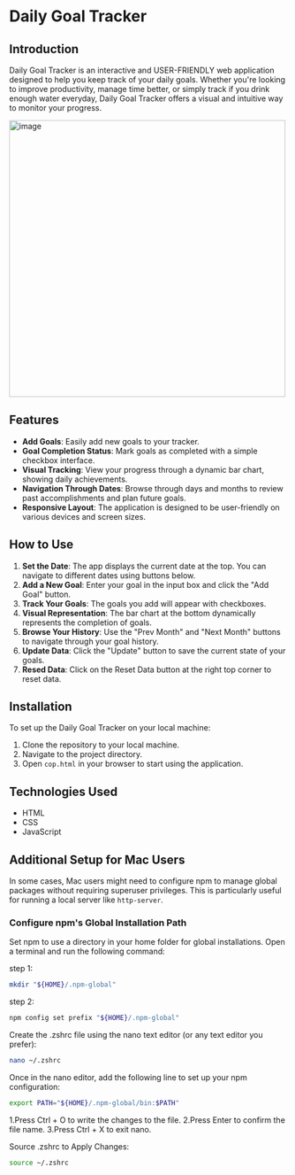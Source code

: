 
# Daily Goal Tracker

## Introduction
Daily Goal Tracker is an interactive and USER-FRIENDLY web application designed to help you keep track of your daily goals. Whether you're looking to improve productivity, manage time better, or simply track if you drink enough water everyday, Daily Goal Tracker offers a visual and intuitive way to monitor your progress.

<img src="https://github.com/eypkllas/Daily-Goal-Tracker/assets/113202169/1b70919d-171e-4e4f-9afa-3997d0f7394c" alt="image" width="500">


## Features
- **Add Goals**: Easily add new goals to your tracker.
- **Goal Completion Status**: Mark goals as completed with a simple checkbox interface.
- **Visual Tracking**: View your progress through a dynamic bar chart, showing daily achievements.
- **Navigation Through Dates**: Browse through days and months to review past accomplishments and plan future goals.
- **Responsive Layout**: The application is designed to be user-friendly on various devices and screen sizes.

## How to Use
1. **Set the Date**: The app displays the current date at the top. You can navigate to different dates using buttons below.
2. **Add a New Goal**: Enter your goal in the input box and click the "Add Goal" button.
3. **Track Your Goals**: The goals you add will appear with checkboxes.
4. **Visual Representation**: The bar chart at the bottom dynamically represents the completion of goals.
5. **Browse Your History**: Use the "Prev Month" and "Next Month" buttons to navigate through your goal history.
6. **Update Data**: Click the "Update" button to save the current state of your goals.
7. **Resed Data**: Click on the Reset Data button at the right top corner to reset data.

## Installation
To set up the Daily Goal Tracker on your local machine:
1. Clone the repository to your local machine.
2. Navigate to the project directory.
3. Open `cop.html` in your browser to start using the application.

## Technologies Used
- HTML
- CSS
- JavaScript




## Additional Setup for Mac Users

In some cases, Mac users might need to configure npm to manage global packages without requiring superuser privileges. This is particularly useful for running a local server like `http-server`.

### Configure npm's Global Installation Path

Set npm to use a directory in your home folder for global installations. Open a terminal and run the following command:

step 1:
```sh
mkdir "${HOME}/.npm-global"
```
step 2:
```sh
npm config set prefix "${HOME}/.npm-global"
```

Create the .zshrc file using the nano text editor (or any text editor you prefer):
```sh
nano ~/.zshrc
```
Once in the nano editor, add the following line to set up your npm configuration:
```sh
export PATH="${HOME}/.npm-global/bin:$PATH"
```
1.Press Ctrl + O to write the changes to the file.
2.Press Enter to confirm the file name.
3.Press Ctrl + X to exit nano.

 Source .zshrc to Apply Changes:
```sh
source ~/.zshrc
```
